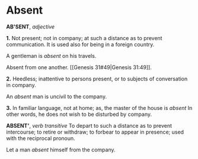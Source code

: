 # Absent

**AB'SENT**, _adjective_

**1.** Not present; not in company; at such a distance as to prevent communication. It is used also for being in a foreign country.

A gentleman is _absent_ on his travels.

Absent from one another. [[Genesis 31#49|Genesis 31:49]].

**2.** Heedless; inattentive to persons present, or to subjects of conversation in company.

An _absent_ man is uncivil to the company.

**3.** In familiar language, not at home; as, the master of the house is _absent_ In other words, he does not wish to be disturbed by company.

**ABSENT'**, _verb transitive_ To depart to such a distance as to prevent intercourse; to retire or withdraw; to forbear to appear in presence; used with the reciprocal pronoun.

Let a man _absent_ himself from the company.